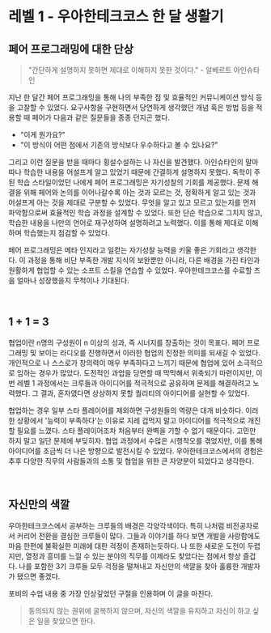 # 레벨 1 - 우아한테크코스 한 달 생활기

## 페어 프로그래밍에 대한 단상

> "간단하게 설명하지 못하면 제대로 이해하지 못한 것이다." - 알베르트 아인슈타인

지난 한 달간 페어 프로그래밍을 통해 나의 부족한 점 및 효율적인 커뮤니케이션 방식 등을 고찰할 수 있었다. 요구사항을 구현하면서 당연하게 생각했던 개념 혹은 방법 등을 적용할 때 페어가 다음과 같은 질문들을 종종 던지곤 했다.

* "이게 뭔가요?"
* "이 방식이 어떤 점에서 기존의 방식보다 우수하다고 볼 수 있나요?"

그리고 이런 질문을 받을 때마다 횡설수설하는 나 자신을 발견했다. 아인슈타인의 말마따나 학습한 내용을 어설프게 알고 있었기 때문에 간결하게 설명하지 못했다. 독학이 주된 학습 스타일이었던 나에게 페어 프로그래밍은 자기성찰의 기회를 제공했다. 문제 해결을 위해 페어와 논의를 이어나갈수록 아는 것과 모르는 것, 정확하게 알고 있는 것과 어설프게 아는 것을 제대로 구분할 수 있었다. 무엇을 알고 있고 모르고 있는지를 먼저 파악함으로써 효율적인 학습 과정을 설계할 수 있었다. 또한 단순 학습으로 그치지 않고, 학습한 내용을 나만의 언어로 재구성하여 설명하려고 노력했다. 이를 통해 제대로 이해하며 학습했는지 점검할 수 있었다.

페어 프로그래밍은 메타 인지라고 일컫는 자기성찰 능력을 키울 좋은 기회라고 생각한다. 이 과정을 통해 비단 부족한 개발 지식의 보완뿐만 아니라, 다른 배경을 가진 타인과 원활하게 협업할 수 있는 소프트 스킬을 연습할 수 있었다. 우아한테크코스를 수료할 즈음 얼마나 성장했을지 무척이나 기대된다.

<br>

## 1 + 1 = 3

협업이란 n명의 구성원이 n 이상의 성과, 즉 시너지를 창출하는 것이 목표다. 페어 프로그래밍 및 보이는 라디오를 진행하면서 이러한 협업의 진정한 의미를 되새길 수 있었다. 개인적으로 나 스스로가 창의력이 매우 부족하다고 느끼기 때문에 협업에 있어 소극적으로 임하는 경우가 많았다. 도전적인 과업을 당면할 때 막막해서 위축되기 마련이지만, 이번 레벨 1 과정에서는 크루들과 아이디어를 적극적으로 공유하며 문제를 해결하려고 노력했다. 그 결과, 혼자였다면 상상하지 못할 퀄리티의 아이디어를 실현할 수 있었다.

협업하는 경우 일부 스타 플레이어를 제외하면 구성원들의 역량은 대개 비슷하다. 이러한 상황에서 '능력이 부족하다'는 이유로 지레 겁먹지 말고 아이디어를 적극적으로 개진할 필요를 느꼈다. 스타 플레이어조차 처음부터 완벽을 기할 수 없기 때문이다. 고민만 하지 말고 일단 문제에 부딪히자. 협업 과정에서 수많은 시행착오를 겪었지만, 이를 통해 아이디어를 조금씩 더 나은 방향으로 발전시킬 수 있었다. 우아한테크코스에서의 경험은 추후 다양한 직무의 사람들과의 소통 및 협업을 위한 큰 자양분이 되었다고 생각한다.

<br>

## 자신만의 색깔

우아한테크코스에서 공부하는 크루들의 배경은 각양각색이다. 특히 나처럼 비전공자로서 커리어 전환을 결심한 크루들이 많다. 그들과 이야기를 하다 보면 개발을 사랑함에도 마음 한편에 불확실한 미래에 대한 걱정이 존재하는듯하다. 나 또한 새로운 도전이 두렵지만, 열정과 흥미를 느낄 수 있는 분야의 직무를 이제라도 찾았다는 점에서 항상 즐겁다. 나를 포함한 3기 크루들 모두 걱정을 떨쳐내고 자신만의 색깔을 찾아 훌륭한 개발자가 됐으면 좋겠다.

포비의 수업 내용 중 가장 인상깊었던 구절을 인용하며 이 글을 마친다.

> 동의되지 않는 권위에 굴복하지 않으며, 자신의 색깔을 유지하고 자신이 하고 싶은 일을 찾았으면 한다.
